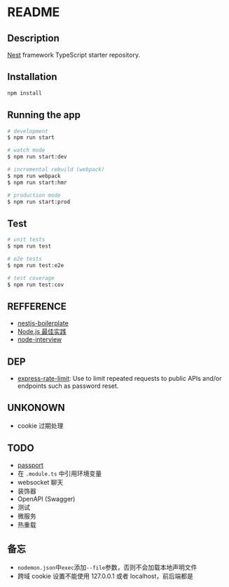 # README

## Description

[Nest](https://github.com/nestjs/nest) framework TypeScript starter repository.

## Installation

```bash
npm install
```

## Running the app

```bash
# development
$ npm run start

# watch mode
$ npm run start:dev

# incremental rebuild (webpack)
$ npm run webpack
$ npm run start:hmr

# production mode
$ npm run start:prod
```

## Test

```bash
# unit tests
$ npm run test

# e2e tests
$ npm run test:e2e

# test coverage
$ npm run test:cov
```

## REFFERENCE

- [nestjs-boilerplate](https://github.com/Vivify-Ideas/nestjs-boilerplate)
- [Node.js 最佳实践](https://github.com/i0natan/nodebestpractices/blob/master/README.chinese.md#1-project-structure-practices)
- [node-interview](https://elemefe.github.io/node-interview/#/sections/zh-cn/)

## DEP

- [express-rate-limit](https://github.com/nfriedly/express-rate-limit): Use to limit repeated requests to public APIs and/or endpoints such as password reset.

## UNKONOWN

- cookie 过期处理

## TODO

- [passport](https://github.com/jaredhanson/passport)
- 在 `.module.ts` 中引用环境变量
- websocket 聊天
- 装饰器
- OpenAPI (Swagger)
- 测试
- 微服务
- 热重载

## 备忘

- `nodemon.json`中`exec`添加`--file`参数，否则不会加载本地声明文件
- 跨域 cookie 设置不能使用 127.0.0.1 或者 localhost，前后端都是
